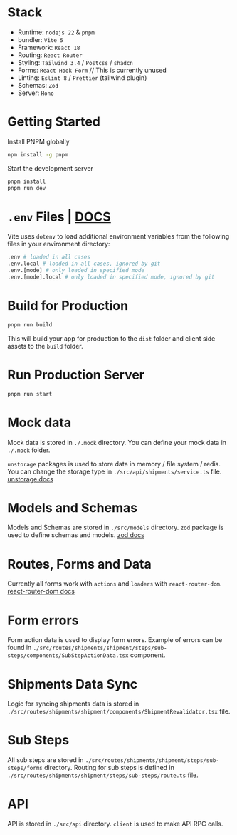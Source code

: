 # Stack

- Runtime: `nodejs 22` & `pnpm`
- bundler: `Vite 5`
- Framework: `React 18`
- Routing: `React Router`
- Styling: `Tailwind 3.4` / `Postcss` / `shadcn`
- Forms: `React Hook Form` // This is currently unused
- Linting: `Eslint 8` / `Prettier` (tailwind plugin)
- Schemas: `Zod`
- Server: `Hono`

# Getting Started

Install PNPM globally

```sh
npm install -g pnpm
```

Start the development server

```sh
pnpm install
pnpm run dev
```

# `.env` Files | [DOCS](https://vitejs.dev/guide/env-and-mode#env-files)

Vite uses `dotenv` to load additional environment variables from the following files in your environment directory:

```sh
.env # loaded in all cases
.env.local # loaded in all cases, ignored by git
.env.[mode] # only loaded in specified mode
.env.[mode].local # only loaded in specified mode, ignored by git
```

# Build for Production

```sh
pnpm run build
```

This will build your app for production to the `dist` folder and client side assets to the `build` folder.

# Run Production Server

```sh
pnpm run start
```

# Mock data

Mock data is stored in `./.mock` directory.
You can define your mock data in `./.mock` folder.

`unstorage` packages is used to store data in memory / file system / redis.
You can change the storage type in `./src/api/shipments/service.ts` file.
[unstorage docs](https://unstorage.unjs.io/)

# Models and Schemas

Models and Schemas are stored in `./src/models` directory.
`zod` package is used to define schemas and models.
[zod docs](https://zod.dev/)

# Routes, Forms and Data

Currently all forms work with `actions` and `loaders` with `react-router-dom`.
[react-router-dom docs](https://reactrouter.com/en/main)

# Form errors

Form action data is used to display form errors.
Example of errors can be found in `./src/routes/shipments/shipment/steps/sub-steps/components/SubStepActionData.tsx` component.

# Shipments Data Sync

Logic for syncing shipments data is stored in `./src/routes/shipments/shipment/components/ShipmentRevalidator.tsx` file.

# Sub Steps

All sub steps are stored in `./src/routes/shipments/shipment/steps/sub-steps/forms` directory.
Routing for sub steps is defined in `./src/routes/shipments/shipment/steps/sub-steps/route.ts` file.

# API

API is stored in `./src/api` directory.
`client` is used to make API RPC calls.

